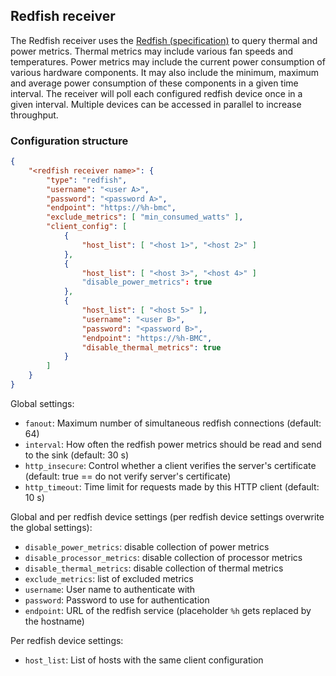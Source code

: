 ## Redfish receiver

The Redfish receiver uses the [Redfish (specification)](https://www.dmtf.org/standards/redfish) to query thermal and power metrics. Thermal metrics may include various fan speeds and temperatures. Power metrics may include the current power consumption of various hardware components. It may also include the minimum, maximum and average power consumption of these components in a given time interval. The receiver will poll each configured redfish device once in a given interval. Multiple devices can be accessed in parallel to increase throughput.

### Configuration structure

```json
{
    "<redfish receiver name>": {
        "type": "redfish",
        "username": "<user A>",
        "password": "<password A>",
        "endpoint": "https://%h-bmc",
        "exclude_metrics": [ "min_consumed_watts" ],
        "client_config": [
            {
                "host_list": [ "<host 1>", "<host 2>" ]
            },
            {
                "host_list": [ "<host 3>", "<host 4>" ]
                "disable_power_metrics": true
            },
            {
                "host_list": [ "<host 5>" ],
                "username": "<user B>",
                "password": "<password B>",
                "endpoint": "https://%h-BMC",
                "disable_thermal_metrics": true
            }
        ]
    }
}
```

Global settings:

- `fanout`: Maximum number of simultaneous redfish connections (default: 64)
- `interval`: How often the redfish power metrics should be read and send to the sink (default: 30 s)
- `http_insecure`: Control whether a client verifies the server's certificate (default: true == do not verify server's certificate)
- `http_timeout`: Time limit for requests made by this HTTP client (default: 10 s)

Global and per redfish device settings (per redfish device settings overwrite the global settings):

- `disable_power_metrics`: disable collection of power metrics
- `disable_processor_metrics`: disable collection of processor metrics
- `disable_thermal_metrics`: disable collection of thermal metrics
- `exclude_metrics`: list of excluded metrics
- `username`: User name to authenticate with
- `password`: Password to use for authentication
- `endpoint`: URL of the redfish service (placeholder `%h` gets replaced by the hostname)

Per redfish device settings:

- `host_list`: List of hosts with the same client configuration
